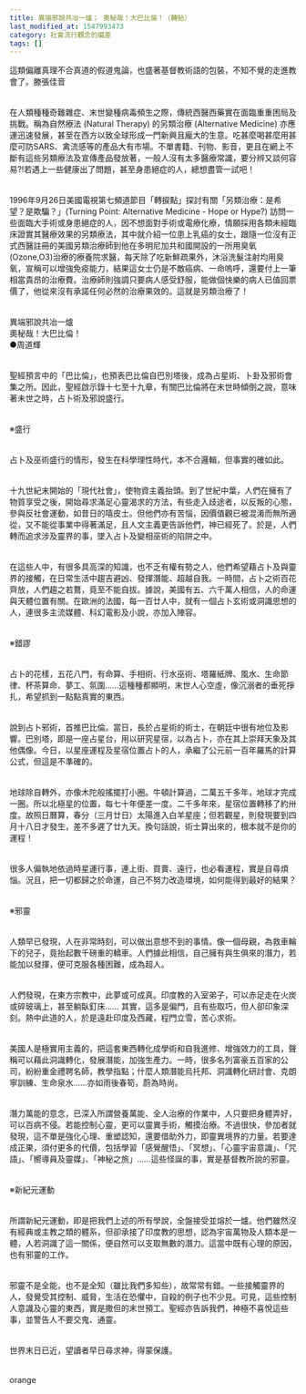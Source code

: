 ```yaml
---
title: 異端邪說共冶一爐； 奧秘哉！大巴比倫！（轉貼）
last_modified_at: 1547993473
category: 社會流行觀念的偏差
tags: []
---
```


這類偏離真理不合真道的假道鬼論，也盛著基督教術語的包裝，不知不覺的走進教會了。<!--more-->滕張佳音<br><br><br>在人類種種奇難雜症、末世變種病毒頻生之際，傳統西醫西藥實在面臨重重困局及挑戰。稱為自然療法 (Natural Therapy) 的另類治療 (Alternative Medicine) 亦應運迅速發展，甚至在西方以致全球形成一門新興且龐大的生意。吃甚麼喝甚麼用甚麼可防SARS、禽流感等的產品大有市場。不單書籍、刊物、影音，更且在網上不斷有這些另類療法及宣傳產品發放著，一般人沒有太多醫療常識，要分辨又談何容易?!若遇上一些健康出了問題，甚至身患絕症的人，總想盡管一試吧！<br><br><br>1996年9月26日美國電視第七頻道節目「轉捩點」探討有關「另類治療：是希望？是欺騙？」(Turning Point: Alternative Medicine - Hope or Hype?) 訪問一些面臨大手術或身患絕症的人，因不想面對手術或電療化療，情願採用各類未經臨床證實其醫療效果的另類療法，其中就介紹一位患上乳癌的女士，跟隨一位沒有正式西醫註冊的美國另類治療師到他在多明尼加共和國開設的一所用臭氧(Ozone,O3)治療的療養院求醫，每天除了吃新鮮疏果外，沐浴洗髮注射均用臭氧，宣稱可以增強免疫能力，結果這女士仍是不敵癌病、一命嗚呼，還要付上一筆相當貴昂的治療費。治療師則強調只要病人感受舒服，能做個快樂的病人已值回票價了，他從來沒有承諾任何必然的治療果效的。這就是另類治療了！<br><br><br>異端邪說共冶一爐 <br>奧秘哉！大巴比倫！ <br>●周道輝 <br><br><br>聖經預言中的「巴比倫」，也預表巴比倫自巴別塔後，成為占星術、卜卦及邪術會集之所。因此，聖經啟示錄十七至十九章，有關巴比倫將在末世時傾倒之說，意味著未世之時，占卜術及邪說盛行。 <br><br><br>※盛行 <br><br><br>占卜及巫術盛行的情形，發生在科學理性時代，本不合邏輯，但事實的確如此。 <br><br><br>十九世紀末開始的「現代社會」，使物資主義抬頭。到了世紀中葉，人們在擁有了物質享受之後，開始尋求滿足心靈渴求的方法，有些走入歧途者，以反叛的心態，參與反社會運動，如昔日的嘻皮士。但他們亦有苦惱，因價值觀已被混淆而無所適從，又不能從事業中得著滿足，且人文主義更告訴他們，神已經死了。於是，人們轉而追求涉及靈界的事，墜入占卜及變相巫術的陷阱之中。 <br><br><br>在這些人中，有很多具高深的知識，也不乏有權有勢之人，他們希望藉占卜及與靈界的接觸，在日常生活中趨吉避凶、發揮潛能、超越自我。一時間，占卜之術百花齊放，人們趨之若鶩，竟至不能自拔。據說，美國有五、六千萬人相信，人的命運與天體位置有關。在歐洲的法國，每一百廿人中，就有一個占卜玄術或洞識思想的人，連很多主流媒體、科幻電影及小說，亦加入陣容。 <br><br><br>※錯謬 <br><br><br>占卜的花樣，五花八門，有命算、手相術、行水巫術、塔羅紙牌、風水、生命節律、杯茶算命、夢工、氛圍……這種種都顯明，末世人心空虛，像沉溺者的垂死掙扎，希望抓到一點點真實的東西。 <br><br><br>說到占卜邪術，首推巴比倫。當日，長於占星術的術士，在朝廷中很有地位及影響。巴別塔，即是一座占星台，用以研究星宿，以為占卜，亦在其上崇拜天象及其他偶像。今日，以星座運程及星宿位置占卜的人，承繼了公元前一百年羅馬的計算公式，但這是不準確的。 <br><br><br>地球除自轉外，亦像木陀般搖擺打小圈。牛頓計算過，二萬五千多年，地球才完成一圈。所以北極星的位置，每七十年便差一度。二千多年來，星宿位置轉移了約卅度。故照日曆算，春分（三月廿日）太陽進入白羊星座；但若觀星，則發現要到四月十八日才發生，差不多遲了廿九天。換句話說，術士算出來的，根本就不是你的運程！ <br><br><br>很多人偏執地依過時星運行事，連上街、買賣、遠行，也必看運程，實是自尋煩惱。況且，把一切都歸之於命運，自己不努力改造環境，如何能得到最好的結果？ <br><br><br>※邪靈 <br><br><br>人類早已發現，人在非常時刻，可以做出意想不到的事情。像一個母親，為救車輪下的兒子，竟抬起數千磅重的轎車。人們據此相信，自己擁有與生俱來的潛力，若能加以發揮，便可克服各種困難，成為超人。 <br><br><br>人們發現，在東方宗教中，此夢或可成真。印度教的入室弟子，可以赤足走在火炭或碎玻璃上，甚至躺臥釘床…… 其實，這多是偏門，且有些取巧，但人卻印象深刻。熱中此道的人，於是遠赴印度及西藏，程門立雪，苦心求術。 <br><br><br>美國人是極實用主義的，把這套東西轉化成學術和自我進修、增強效力的工具，聲稱可以藉此洞識轉化，發展潛能，加強生產力。一時，很多名列富豪五百家的公司，紛紛重金禮聘名師，教學指點；什麼人類潛能烏托邦、洞識轉化研討會、克朗寧訓練、生命泉水……亦如雨後春筍，蔚為時尚。 <br><br><br>潛力萬能的意念，已深入所謂營養萬能、全人治療的作業中，人只要把身體弄好，可以百病不侵。若能控制心靈，更可以靈異手術，觸摸治療。不過很快，參加者就發現，這不單是強化心理、重塑認知，還要借助外力，即靈異境界的力量。若要達成正果，須付更多的代價，包括學習「感覺醒悟」、「冥想」、「心靈宇宙意識」、「咒語」、「嚮導員及靈媒」、「神秘之旅」……這些怪誕的事，實是基督教所說的邪靈。 <br><br><br>※新紀元運動 <br><br><br>所謂新紀元運動，即是把我們上述的所有學說，全盤接受並熔於一爐。他們雖然沒有經典或主教之類的體系，但卻承接了印度教的思想，認為宇宙萬物及人類本是一體，人若洞識了這一關係，便自然可以支取無數的潛力。這當中既有心理的原因，也有邪靈的工作。 <br><br><br>邪靈不是全能，也不是全知（雖比我們多知些），故常常有錯。一些接觸靈界的人，發覺受其控制、威脅，生活在恐懼中，自殺的例子也不少見。可見，這些控制人意識及心靈的東西，實是撒但的末世預工。聖經亦告訴我們，神極不喜悅這些事，並警告人不要交鬼、通靈。 <br><br><br>世界末日已近，望讀者早日尋求神，得蒙保護。 <br><br><br>orange<br><br><p>&nbsp;</p><br>
